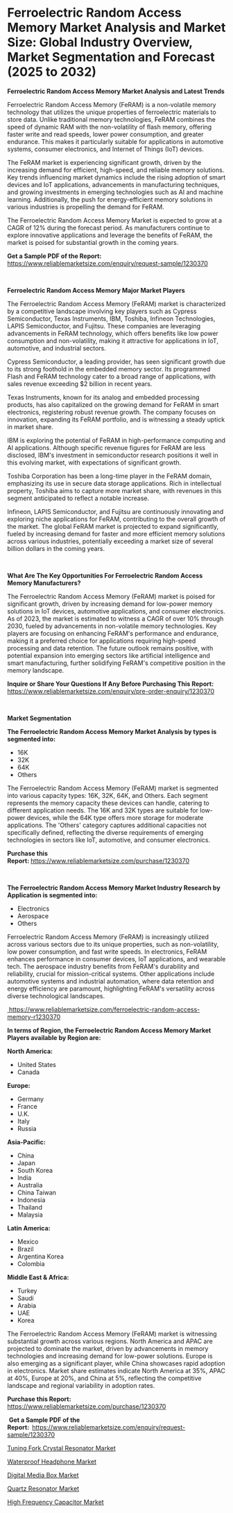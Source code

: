 <p><h1>Ferroelectric Random Access Memory Market Analysis and Market Size: Global Industry Overview, Market Segmentation and Forecast (2025 to 2032)</h1></p><p><strong>Ferroelectric Random Access Memory Market Analysis and Latest Trends</strong></p>
<p><p>Ferroelectric Random Access Memory (FeRAM) is a non-volatile memory technology that utilizes the unique properties of ferroelectric materials to store data. Unlike traditional memory technologies, FeRAM combines the speed of dynamic RAM with the non-volatility of flash memory, offering faster write and read speeds, lower power consumption, and greater endurance. This makes it particularly suitable for applications in automotive systems, consumer electronics, and Internet of Things (IoT) devices.</p><p>The FeRAM market is experiencing significant growth, driven by the increasing demand for efficient, high-speed, and reliable memory solutions. Key trends influencing market dynamics include the rising adoption of smart devices and IoT applications, advancements in manufacturing techniques, and growing investments in emerging technologies such as AI and machine learning. Additionally, the push for energy-efficient memory solutions in various industries is propelling the demand for FeRAM. </p><p>The Ferroelectric Random Access Memory Market is expected to grow at a CAGR of 12% during the forecast period. As manufacturers continue to explore innovative applications and leverage the benefits of FeRAM, the market is poised for substantial growth in the coming years.</p></p>
<p><strong>Get a Sample PDF of the Report:&nbsp;</strong> <a href="https://www.reliablemarketsize.com/enquiry/request-sample/1230370?utm_campaign=2008&utm_medium=2&utm_source=Github&utm_content=ia&utm_term=06042025&utm_id=ferroelectric-random-access-memory">https://www.reliablemarketsize.com/enquiry/request-sample/1230370</a></p>
<p>&nbsp;</p>
<p><strong>Ferroelectric Random Access Memory Major Market Players</strong></p>
<p><p>The Ferroelectric Random Access Memory (FeRAM) market is characterized by a competitive landscape involving key players such as Cypress Semiconductor, Texas Instruments, IBM, Toshiba, Infineon Technologies, LAPIS Semiconductor, and Fujitsu. These companies are leveraging advancements in FeRAM technology, which offers benefits like low power consumption and non-volatility, making it attractive for applications in IoT, automotive, and industrial sectors.</p><p>Cypress Semiconductor, a leading provider, has seen significant growth due to its strong foothold in the embedded memory sector. Its programmed Flash and FeRAM technology cater to a broad range of applications, with sales revenue exceeding $2 billion in recent years. </p><p>Texas Instruments, known for its analog and embedded processing products, has also capitalized on the growing demand for FeRAM in smart electronics, registering robust revenue growth. The company focuses on innovation, expanding its FeRAM portfolio, and is witnessing a steady uptick in market share.</p><p>IBM is exploring the potential of FeRAM in high-performance computing and AI applications. Although specific revenue figures for FeRAM are less disclosed, IBM's investment in semiconductor research positions it well in this evolving market, with expectations of significant growth.</p><p>Toshiba Corporation has been a long-time player in the FeRAM domain, emphasizing its use in secure data storage applications. Rich in intellectual property, Toshiba aims to capture more market share, with revenues in this segment anticipated to reflect a notable increase.</p><p>Infineon, LAPIS Semiconductor, and Fujitsu are continuously innovating and exploring niche applications for FeRAM, contributing to the overall growth of the market. The global FeRAM market is projected to expand significantly, fueled by increasing demand for faster and more efficient memory solutions across various industries, potentially exceeding a market size of several billion dollars in the coming years.</p></p>
<p>&nbsp;</p>
<p><strong>What Are The Key Opportunities For Ferroelectric Random Access Memory Manufacturers?</strong></p>
<p><p>The Ferroelectric Random Access Memory (FeRAM) market is poised for significant growth, driven by increasing demand for low-power memory solutions in IoT devices, automotive applications, and consumer electronics. As of 2023, the market is estimated to witness a CAGR of over 10% through 2030, fueled by advancements in non-volatile memory technologies. Key players are focusing on enhancing FeRAM's performance and endurance, making it a preferred choice for applications requiring high-speed processing and data retention. The future outlook remains positive, with potential expansion into emerging sectors like artificial intelligence and smart manufacturing, further solidifying FeRAM's competitive position in the memory landscape.</p></p>
<p><strong>Inquire or Share Your Questions If Any Before Purchasing This Report:</strong> <a href="https://www.reliablemarketsize.com/enquiry/pre-order-enquiry/1230370?utm_campaign=2008&utm_medium=2&utm_source=Github&utm_content=ia&utm_term=06042025&utm_id=ferroelectric-random-access-memory">https://www.reliablemarketsize.com/enquiry/pre-order-enquiry/1230370</a></p>
<p>&nbsp;</p>
<p><strong>Market Segmentation</strong></p>
<p><strong>The Ferroelectric Random Access Memory Market Analysis by types is segmented into:</strong></p>
<p><ul><li>16K</li><li>32K</li><li>64K</li><li>Others</li></ul></p>
<p><p>The Ferroelectric Random Access Memory (FeRAM) market is segmented into various capacity types: 16K, 32K, 64K, and Others. Each segment represents the memory capacity these devices can handle, catering to different application needs. The 16K and 32K types are suitable for low-power devices, while the 64K type offers more storage for moderate applications. The 'Others' category captures additional capacities not specifically defined, reflecting the diverse requirements of emerging technologies in sectors like IoT, automotive, and consumer electronics.</p></p>
<p><strong>Purchase this Report:&nbsp;</strong><a href="https://www.reliablemarketsize.com/purchase/1230370?utm_campaign=2008&utm_medium=2&utm_source=Github&utm_content=ia&utm_term=06042025&utm_id=ferroelectric-random-access-memory">https://www.reliablemarketsize.com/purchase/1230370</a></p>
<p>&nbsp;</p>
<p><strong>The Ferroelectric Random Access Memory Market Industry Research by Application is segmented into:</strong></p>
<p><ul><li>Electronics</li><li>Aerospace</li><li>Others</li></ul></p>
<p><p>Ferroelectric Random Access Memory (FeRAM) is increasingly utilized across various sectors due to its unique properties, such as non-volatility, low power consumption, and fast write speeds. In electronics, FeRAM enhances performance in consumer devices, IoT applications, and wearable tech. The aerospace industry benefits from FeRAM's durability and reliability, crucial for mission-critical systems. Other applications include automotive systems and industrial automation, where data retention and energy efficiency are paramount, highlighting FeRAM's versatility across diverse technological landscapes.</p></p>
<p><a href="https://www.reliablemarketsize.com/ferroelectric-random-access-memory-r1230370?utm_campaign=2008&utm_medium=2&utm_source=Github&utm_content=ia&utm_term=06042025&utm_id=ferroelectric-random-access-memory">&nbsp;https://www.reliablemarketsize.com/ferroelectric-random-access-memory-r1230370</a></p>
<p><strong>In terms of Region, the Ferroelectric Random Access Memory Market Players available by Region are:</strong></p>
<p>
    <p> <strong> North America: </strong>
        <ul>
            <li>United States</li>
            <li>Canada</li>
        </ul>
        </p> 
    <p> <strong> Europe: </strong>
        <ul>
            <li>Germany</li>
            <li>France</li>
            <li>U.K.</li>
            <li>Italy</li>
            <li>Russia</li>
        </ul>
        </p> 
    <p> <strong> Asia-Pacific: </strong>
        <ul>
            <li>China</li>
            <li>Japan</li>
            <li>South Korea</li>
            <li>India</li>
            <li>Australia</li>
            <li>China Taiwan</li>
            <li>Indonesia</li>
            <li>Thailand</li>
            <li>Malaysia</li>
        </ul>
        </p> 
    <p> <strong> Latin America: </strong>
        <ul>
            <li>Mexico</li>
            <li>Brazil</li>
            <li>Argentina Korea</li>
            <li>Colombia</li>
        </ul>
        </p> 
    <p> <strong> Middle East & Africa: </strong>
        <ul>
            <li>Turkey</li>
            <li>Saudi</li>
            <li>Arabia</li>
            <li>UAE</li>
            <li>Korea</li>
        </ul>
    </p>
    </p>
<p><p>The Ferroelectric Random Access Memory (FeRAM) market is witnessing substantial growth across various regions. North America and APAC are projected to dominate the market, driven by advancements in memory technologies and increasing demand for low-power solutions. Europe is also emerging as a significant player, while China showcases rapid adoption in electronics. Market share estimates indicate North America at 35%, APAC at 40%, Europe at 20%, and China at 5%, reflecting the competitive landscape and regional variability in adoption rates.</p></p>
<p><strong>Purchase this Report: </strong><a href="https://www.reliablemarketsize.com/purchase/1230370?utm_campaign=2008&utm_medium=2&utm_source=Github&utm_content=ia&utm_term=06042025&utm_id=ferroelectric-random-access-memory">https://www.reliablemarketsize.com/purchase/1230370</a></p>
<p>&nbsp;<strong>Get a Sample PDF of the Report:&nbsp;&nbsp;</strong><a href="https://www.reliablemarketsize.com/enquiry/request-sample/1230370?utm_campaign=2008&utm_medium=2&utm_source=Github&utm_content=ia&utm_term=06042025&utm_id=ferroelectric-random-access-memory">https://www.reliablemarketsize.com/enquiry/request-sample/1230370</a></p>
<p><strong></strong></p>
<p><p><a href="https://github.com/bhatttutty2p/Market-Research-Report-List-1/blob/main/tuning-fork-crystal-resonator-market.md?utm_campaign=2008&utm_medium=2&utm_source=Github&utm_content=ia&utm_term=06042025&utm_id=ferroelectric-random-access-memory">Tuning Fork Crystal Resonator Market</a></p><p><a href="https://github.com/leptouwrites/Market-Research-Report-List-1/blob/main/waterproof-headphone-market.md?utm_campaign=2008&utm_medium=2&utm_source=Github&utm_content=ia&utm_term=06042025&utm_id=ferroelectric-random-access-memory">Waterproof Headphone Market</a></p><p><a href="https://github.com/ekerswenzlb0/Market-Research-Report-List-1/blob/main/digital-media-box-market.md?utm_campaign=2008&utm_medium=2&utm_source=Github&utm_content=ia&utm_term=06042025&utm_id=ferroelectric-random-access-memory">Digital Media Box Market</a></p><p><a href="https://github.com/colloerrinbp/Market-Research-Report-List-1/blob/main/quartz-resonator-market.md?utm_campaign=2008&utm_medium=2&utm_source=Github&utm_content=ia&utm_term=06042025&utm_id=ferroelectric-random-access-memory">Quartz Resonator Market</a></p><p><a href="https://github.com/sphaabrose/Market-Research-Report-List-1/blob/main/high-frequency-capacitor-market.md?utm_campaign=2008&utm_medium=2&utm_source=Github&utm_content=ia&utm_term=06042025&utm_id=ferroelectric-random-access-memory">High Frequency Capacitor Market</a></p></p>
